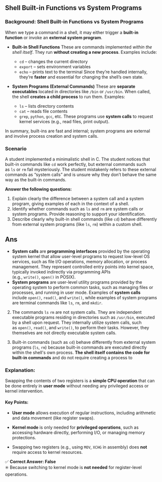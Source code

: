 ## Shell Built-in Functions vs System Programs 

### Background: Shell Built-in Functions vs System Programs

When we type a command in a shell, it may either trigger a **built-in function** or invoke an **external system program**.

- **Built-in Shell Functions** These are commands implemented _within the shell itself_. They run **without creating a new process**. Examples include:
    
    - `cd` – changes the current directory
    - `export` – sets environment variables
    - `echo` – prints text to the terminal Since they’re handled internally, they’re **faster** and essential for changing the shell’s own state.
- **System Programs (External Commands)** These are **separate executables** located in directories like `/bin` or `/usr/bin`. When called, the shell **creates a child process** to run them. Examples:
    
    - `ls` – lists directory contents
    - `cat` – reads file contents
    - `grep`, `python`, `gcc`, etc. These programs use **system calls** to request kernel services (e.g., read files, print output).

In summary, built-ins are fast and internal; system programs are external and involve process creation and system calls.

### Scenario

A student implemented a minimalistic shell in C. The student notices that built-in commands like `cd` work perfectly, but external commands such as `ls` or `rm` fail mysteriously. The student mistakenly refers to these external commands as “system calls” and is unsure why they don’t behave the same way as the built-in commands.

**Answer the following questions:**

1. Explain clearly the difference between a system call and a system program, giving examples of each in the context of a shell.
2. Identify whether commands such as `ls` and `rm` are system calls or system programs. Provide reasoning to support your identification.
3. Describe clearly why built-in shell commands (like `cd`) behave differently from external system programs (like `ls`, `rm`) within a custom shell.

## Ans
- **System calls** are **programming interfaces** provided by the operating system kernel that allow user-level programs to request low-level OS services, such as file I/O operations, memory allocation, or process management. They represent controlled entry points into kernel space, typically invoked indirectly via programming APIs (e.g., `write()`, `open()` in POSIX).
- **System programs** are user-level utility programs provided by the operating system to perform common tasks, such as managing files or processes, and running in user mode. Examples of **system calls** include `open()`, `read()`, and `write()`, while examples of system programs are terminal commands like `ls`, `rm`, and `mkdir`.

2. The commands `ls` `rm` are not system calls. They are independent executable programs residing in directories such as `/usr/bin`, executed by a shell upon request. They internally utilize system calls, such as `open()`, `read()`, and `write()`, to perform their tasks. However, they themselves are not directly executable system calls.

3. Built-in commands (such as `cd`) behave differently from external system programs (`ls`, `rm`) because built-in commands are executed directly within the shell's own process. **The shell itself contains the code for built-in commands** and do not require creating a process to 


### Explanation:

Swapping the contents of two registers is a **simple CPU operation** that can be done entirely in **user mode** without needing any privileged access or kernel intervention.

#### Key Points:

- **User mode** allows execution of regular instructions, including arithmetic and data movement (like register swaps).
    
- **Kernel mode** is only needed for **privileged operations**, such as accessing hardware directly, performing I/O, or managing memory protections.
    
- Swapping two registers (e.g., using `MOV`, `XCHG` in assembly) does **not** require access to kernel resources.
    

✅ **Correct Answer: False**  
✳️ Because switching to kernel mode is **not needed** for register-level operations.